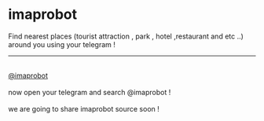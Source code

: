 # imaprobot
Find nearest places (tourist attraction , park , hotel ,restaurant and etc ..) around you using your telegram !
<br><hr><Br>
<a href="http://tlgrm.me/imaprobot">@imaprobot</a>
<br><Br>
now open your telegram and search @imaprobot !
<br><br>
we are going to share imaprobot source soon !

